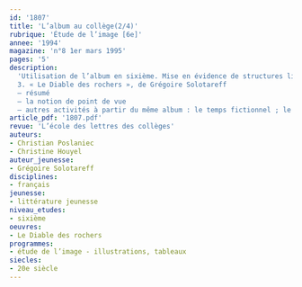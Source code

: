 ```yaml
---
id: '1807'
title: 'L’album au collège(2/4)'
rubrique: 'Étude de l’image [6e]'
annee: '1994'
magazine: 'n°8 1er mars 1995'
pages: '5'
description: 
  'Utilisation de l’album en sixième. Mise en évidence de structures littéraires que soulignent les illustrations. Travail sur la connotation et l’intertextualité.
  3. « Le Diable des rochers », de Grégoire Solotareff
  – résumé
  – la notion de point de vue
  – autres activités à partir du même album : le temps fictionnel ; le thème ; l’implicite'
article_pdf: '1807.pdf'
revue: 'L’école des lettres des collèges'
auteurs:
- Christian Poslaniec
- Christine Houyel
auteur_jeunesse:
- Grégoire Solotareff
disciplines:
- français
jeunesse:
- littérature jeunesse
niveau_etudes:
- sixième
oeuvres:
- Le Diable des rochers
programmes:
- étude de l’image - illustrations, tableaux
siecles:
- 20e siècle
---
```

